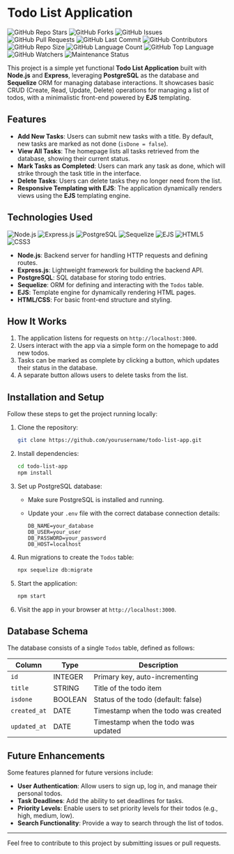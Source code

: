 # Todo List Application
![GitHub Repo Stars](https://img.shields.io/github/stars/arpsn123/TodoNinja?style=social)
![GitHub Forks](https://img.shields.io/github/forks/arpsn123/TodoNinja?style=social)
![GitHub Issues](https://img.shields.io/github/issues/arpsn123/TodoNinja)
![GitHub Pull Requests](https://img.shields.io/github/issues-pr/arpsn123/TodoNinja)
![GitHub Last Commit](https://img.shields.io/github/last-commit/arpsn123/TodoNinja)
![GitHub Contributors](https://img.shields.io/github/contributors/arpsn123/TodoNinja)
![GitHub Repo Size](https://img.shields.io/github/repo-size/arpsn123/TodoNinja)
![GitHub Language Count](https://img.shields.io/github/languages/count/arpsn123/TodoNinja)
![GitHub Top Language](https://img.shields.io/github/languages/top/arpsn123/TodoNinja)
![GitHub Watchers](https://img.shields.io/github/watchers/arpsn123/TodoNinja?style=social)
![Maintenance Status](https://img.shields.io/badge/Maintenance-%20Active-green)


This project is a simple yet functional **Todo List Application** built with **Node.js** and **Express**, leveraging **PostgreSQL** as the database and **Sequelize** ORM for managing database interactions. It showcases basic CRUD (Create, Read, Update, Delete) operations for managing a list of todos, with a minimalistic front-end powered by **EJS** templating.

## Features

- **Add New Tasks**: Users can submit new tasks with a title. By default, new tasks are marked as not done (`isDone = false`).
- **View All Tasks**: The homepage lists all tasks retrieved from the database, showing their current status.
- **Mark Tasks as Completed**: Users can mark any task as done, which will strike through the task title in the interface.
- **Delete Tasks**: Users can delete tasks they no longer need from the list.
- **Responsive Templating with EJS**: The application dynamically renders views using the **EJS** templating engine.

## Technologies Used
![Node.js](https://img.shields.io/badge/Node.js-v16%2B-brightgreen)
![Express.js](https://img.shields.io/badge/Express.js-v4.17.1-blue)
![PostgreSQL](https://img.shields.io/badge/PostgreSQL-v13.3-blue)
![Sequelize](https://img.shields.io/badge/Sequelize-v6.6.5-blue)
![EJS](https://img.shields.io/badge/EJS-v3.1.6-yellow)
![HTML5](https://img.shields.io/badge/HTML5-5.0-blue)
![CSS3](https://img.shields.io/badge/CSS3-3.0-blue)


- **Node.js**: Backend server for handling HTTP requests and defining routes.
- **Express.js**: Lightweight framework for building the backend API.
- **PostgreSQL**: SQL database for storing todo entries.
- **Sequelize**: ORM for defining and interacting with the `Todos` table.
- **EJS**: Template engine for dynamically rendering HTML pages.
- **HTML/CSS**: For basic front-end structure and styling.


## How It Works

1. The application listens for requests on `http://localhost:3000`.
2. Users interact with the app via a simple form on the homepage to add new todos.
3. Tasks can be marked as complete by clicking a button, which updates their status in the database.
4. A separate button allows users to delete tasks from the list.

## Installation and Setup

Follow these steps to get the project running locally:

1. Clone the repository:

    ```bash
    git clone https://github.com/yourusername/todo-list-app.git
    ```

2. Install dependencies:

    ```bash
    cd todo-list-app
    npm install
    ```

3. Set up PostgreSQL database:

    - Make sure PostgreSQL is installed and running.
    - Update your `.env` file with the correct database connection details:

      ```
      DB_NAME=your_database
      DB_USER=your_user
      DB_PASSWORD=your_password
      DB_HOST=localhost
      ```

4. Run migrations to create the `Todos` table:

    ```bash
    npx sequelize db:migrate
    ```

5. Start the application:

    ```bash
    npm start
    ```

6. Visit the app in your browser at `http://localhost:3000`.

## Database Schema

The database consists of a single `Todos` table, defined as follows:

| Column      | Type     | Description                       |
|-------------|----------|-----------------------------------|
| `id`        | INTEGER  | Primary key, auto-incrementing     |
| `title`     | STRING   | Title of the todo item             |
| `isdone`    | BOOLEAN  | Status of the todo (default: false)|
| `created_at`| DATE     | Timestamp when the todo was created|
| `updated_at`| DATE     | Timestamp when the todo was updated|

## Future Enhancements

Some features planned for future versions include:

- **User Authentication**: Allow users to sign up, log in, and manage their personal todos.
- **Task Deadlines**: Add the ability to set deadlines for tasks.
- **Priority Levels**: Enable users to set priority levels for their todos (e.g., high, medium, low).
- **Search Functionality**: Provide a way to search through the list of todos.



---

Feel free to contribute to this project by submitting issues or pull requests.
